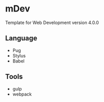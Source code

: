 # mDev
Template for Web Development
version 4.0.0

## Language
- Pug
- Stylus
- Babel

## Tools
- gulp
- webpack
